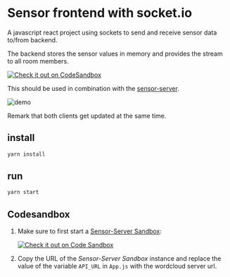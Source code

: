 # Sensor frontend with socket.io

A javascript react project using sockets to send and receive sensor data to/from backend.

The backend stores the sensor values in memory and provides the stream to all room members.

[![Check it out on CodeSandbox](https://codesandbox.io/static/img/play-codesandbox.svg)](https://codesandbox.io/s/github/GBSL-Informatik/sensor-frontend)

This should be used in combination with the [sensor-server](https://github.com/GBSL-Informatik/sensor-server).

![demo](docs/sensor-socket-demo.gif)

Remark that both clients get updated at the same time.

## install

```sh
yarn install
```

## run
```sh
yarn start
```

## Codesandbox

1. Make sure to first start a [Sensor-Server Sandbox](https://codesandbox.io/s/GBSL-Informatik/sensor-server):

    [![Check it out on Code Sandbox](https://codesandbox.io/static/img/play-codesandbox.svg)](https://codesandbox.io/s/github/GBSL-Informatik/sensor-server)

2. Copy the URL of the *Sensor-Server Sandbox* instance and replace the value of the variable `API_URL` in `App.js` with the wordcloud server url.